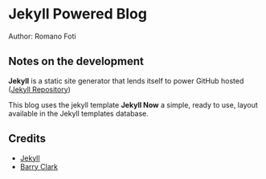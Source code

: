 

# Jekyll Powered Blog

Author: Romano Foti

## Notes on the development

**Jekyll** is a static site generator that lends itself to power GitHub hosted ([Jekyll Repository](https://github.com/jekyll/jekyll))

This blog uses the jekyll template **Jekyll Now** a simple, ready to use, layout available in the Jekyll templates database.

## Credits

- [Jekyll](https://github.com/jekyll/jekyll)
- [Barry Clark](https://github.com/barryclark)
